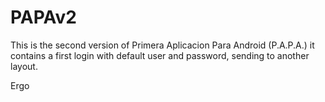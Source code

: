 # PAPAv2

This is the second version of Primera Aplicacion Para Android (P.A.P.A.)
it contains a first login with default user and password, sending to another layout.

Ergo
